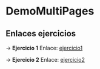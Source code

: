 # DemoMultiPages

## Enlaces ejercicios

-> **Ejercicio 1** Enlace: [ejercicio1](https://josemoncada87.github.io/DemoMultiPages/proyecto1/)

-> **Ejercicio 2** Enlace: [ejercicio2](https://josemoncada87.github.io/DemoMultiPages/proyecto%202/)
